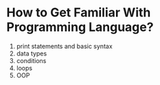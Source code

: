 # How to Get Familiar With Programming Language?
1. print statements and basic syntax 
2. data types
3. conditions
4. loops
5. OOP

